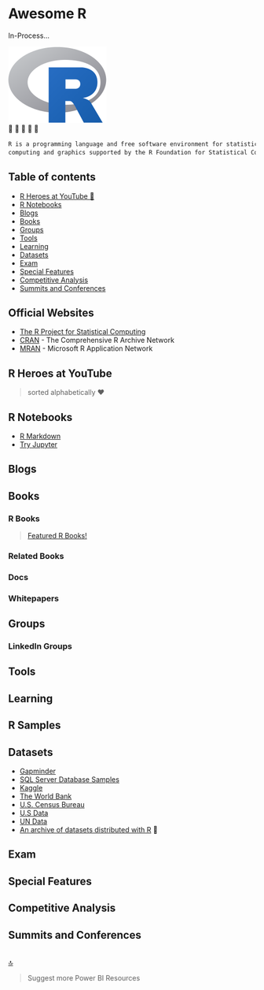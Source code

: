 # Awesome R

In-Process...


![R](https://github.com/NajiElKotob/Awesome-R/blob/master/Images/R_logo.png)  
:blue_heart: :blue_heart: :blue_heart: :blue_heart: :blue_heart: 

```sh
R is a programming language and free software environment for statistical 
computing and graphics supported by the R Foundation for Statistical Computing
```

## Table of contents

* [R Heroes at YouTube :star2:](#r-heroes-at-youtube)
* [R Notebooks](#r-notebooks)
* [Blogs](#blogs)
* [Books](#books)
* [Groups](#groups)
* [Tools](#tools)
* [Learning](#learning)
* [Datasets](#datasets)
* [Exam](#exam)
* [Special Features](#special-features)
* [Competitive Analysis](#competitive-analysis)
* [Summits and Conferences](#summits-and-conferences)


## Official Websites
* [The R Project for Statistical Computing](https://www.r-project.org)
* [CRAN](https://cran.r-project.org) - The Comprehensive R Archive Network
* [MRAN](https://mran.microsoft.com) - Microsoft R Application Network



## R Heroes at YouTube
> sorted alphabetically :heart:


## R Notebooks
* [R Markdown](https://rmarkdown.rstudio.com)
* [Try Jupyter](https://jupyter.org/try)

## Blogs


## Books
### R Books
> [Featured R Books!](http://bit.ly/)

### Related Books

### Docs

### Whitepapers


## Groups
### LinkedIn Groups


## Tools


## Learning

## R Samples

## Datasets
* [Gapminder](https://www.gapminder.org/data)
* [SQL Server Database Samples](https://github.com/Microsoft/sql-server-samples)
* [Kaggle](https://www.kaggle.com/datasets)
* [The World Bank](http://data.worldbank.org)
* [U.S. Census Bureau](https://www.census.gov/people)
* [U.S Data](http://catalog.data.gov/dataset)
* [UN Data](http://data.un.org)
* [An archive of datasets distributed with R](http://vincentarelbundock.github.io/Rdatasets/datasets.html) :100:


## Exam


## Special Features


## Competitive Analysis

## Summits and Conferences

<br/>[:top:](#table-of-contents)

> Suggest more Power BI Resources 
